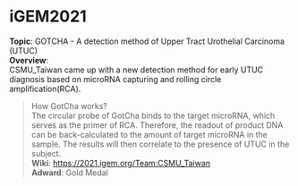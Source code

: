 # iGEM2021  
**Topic**: GOTCHA - A detection method of Upper Tract Urothelial Carcinoma (UTUC)  
**Overview**:  
CSMU_Taiwan came up with a new detection method for early UTUC diagnosis based on microRNA capturing and rolling circle amplification(RCA).  
> How GotCha works?  
> The circular probe of GotCha binds to the target microRNA, which serves as the primer of RCA. Therefore, the readout of product DNA can be back-calculated to the amount of target microRNA in the sample. The results will then correlate to the presence of UTUC in the subject.  
**Wiki**: https://2021.igem.org/Team:CSMU_Taiwan  
**Adward**:  Gold Medal
